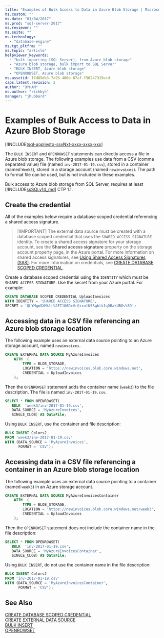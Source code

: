 ```yaml
---
title: "Examples of Bulk Access to Data in Azure Blob Storage | Microsoft Docs"
ms.custom: ""
ms.date: "01/04/2017"
ms.prod: "sql-server-2017"
ms.reviewer: ""
ms.suite: ""
ms.technology: 
  - "database-engine"
ms.tgt_pltfrm: ""
ms.topic: "article"
helpviewer_keywords: 
  - "bulk importing [SQL Server], from Azure blob storage"
  - "Azure blob storage, bulk import to SQL Server"
  - "BULK INSERT, Azure blob storage"
  - "OPENROWSET, Azure blob storage"
ms.assetid: f7d85db3-7a93-400e-87af-f56247319ecd
caps.latest.revision: 2
author: "BYHAM"
ms.author: "rickbyh"
manager: "jhubbard"
---
```

# Examples of Bulk Access to Data in Azure Blob Storage
[!INCLUDE[tsql-appliesto-ssvNxt-xxxx-xxxx-xxx](../../includes/tsql-appliesto-ssvnxt-xxxx-xxxx-xxx.md)]

The `BULK INSERT` and `OPENROWSET` statements can directly access a file in Azure blob storage. The following examples use data from a CSV (comma separated value) file (named `inv-2017-01-19.csv`), stored in a container (named `Week3`), stored in a storage account (named `newinvoices`). The path to format file can be used, but is not included in these examples. 

Bulk access to Azure blob storage from SQL Server, requires at least [!INCLUDE[ssSQLv14_md](../../includes/sssqlv14-md.md)] CTP 1.1.

## Create the credential   
   
All of the examples below require a database scoped credential referencing a shared access signature.   

>  [!IMPORTANT]
>  The external data source must be created with a database scoped credential that uses the `SHARED ACCESS SIGNATURE` identity. To create a shared access signature for your storage account, see the **Shared access signature** property on the storage account property page, in the Azure portal. For more information on shared access signatures, see [Using Shared Access Signatures (SAS)](https://docs.microsoft.com/azure/storage/storage-dotnet-shared-access-signature-part-1). For more information on credentials, see [CREATE DATABASE SCOPED CREDENTIAL](../../t-sql/statements/create-database-scoped-credential-transact-sql.md).  
 
Create a database scoped credential using the `IDENTITY` which must be `SHARED ACCESS SIGNATURE`. Use the secret from your Azure portal. For example:  

```sql
CREATE DATABASE SCOPED CREDENTIAL UploadInvoices  
WITH IDENTITY = 'SHARED ACCESS SIGNATURE',
SECRET = 'QLYMgmSXMklt%2FI1U6DcVrQixnlU5Sgbtk1qDRakUBGs%3D';
```


## Accessing data in a CSV file referencing an Azure blob storage location   
The following example uses an external data source pointing to an Azure storage account, named `newinvoices`.   
```sql
CREATE EXTERNAL DATA SOURCE MyAzureInvoices
    WITH  (
        TYPE = BLOB_STORAGE,
        LOCATION = 'https://newinvoices.blob.core.windows.net', 
        CREDENTIAL = UploadInvoices  
    );
```   

Then the `OPENROWSET` statement adds the container name (`week3`) to the file description. The file is named `inv-2017-01-19.csv`.
```sql     
SELECT * FROM OPENROWSET(
   BULK  'week3/inv-2017-01-19.csv',
   DATA_SOURCE = 'MyAzureInvoices',
   SINGLE_CLOB) AS DataFile;
```

Using `BULK INSERT`, use the container and file description:

```sql
BULK INSERT Colors2
FROM 'week3/inv-2017-01-19.csv'
WITH (DATA_SOURCE = 'MyAzureInvoices',
      FORMAT = 'CSV'); 
```

## Accessing data in a CSV file referencing a container in an Azure blob storage location   

The following example uses an external data source pointing to a container (named `week3`) in an Azure storage account.   
```sql
CREATE EXTERNAL DATA SOURCE MyAzureInvoicesContainer
    WITH  (
        TYPE = BLOB_STORAGE,
        LOCATION = 'https://newinvoices.blob.core.windows.net/week3', 
        CREDENTIAL = UploadInvoices  
    );
```  
  
Then the `OPENROWSET` statement does not include the container name in the file description:
```sql
SELECT * FROM OPENROWSET(
   BULK  'inv-2017-01-19.csv',
   DATA_SOURCE = 'MyAzureInvoicesContainer',
   SINGLE_CLOB) AS DataFile;
```   

Using `BULK INSERT`, do not use the container name in the file description: 

```sql
BULK INSERT Colors2
FROM 'inv-2017-01-19.csv'
WITH (DATA_SOURCE = 'MyAzureInvoicesContainer',
      FORMAT = 'CSV'); 
```

## See Also   

[CREATE DATABASE SCOPED CREDENTIAL](../../t-sql/statements/create-database-scoped-credential-transact-sql.md)   
[CREATE EXTERNAL DATA SOURCE](../../t-sql/statements/create-external-data-source-transact-sql.md)   
[BULK INSERT](../../t-sql/statements/bulk-insert-transact-sql.md)   
[OPENROWSET](../../t-sql/functions/openrowset-transact-sql.md)   

